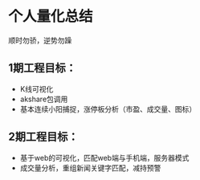 
# 个人量化总结

顺时勿骄，逆势勿躁

## 1期工程目标：
- K线可视化
- akshare包调用
- 基本连续小阳捕捉，涨停板分析（市盈、成交量、图标）



## 2期工程目标：
- 基于web的可视化，匹配web端与手机端，服务器模式
- 成交量分析，重组新闻关键字匹配，减持预警

